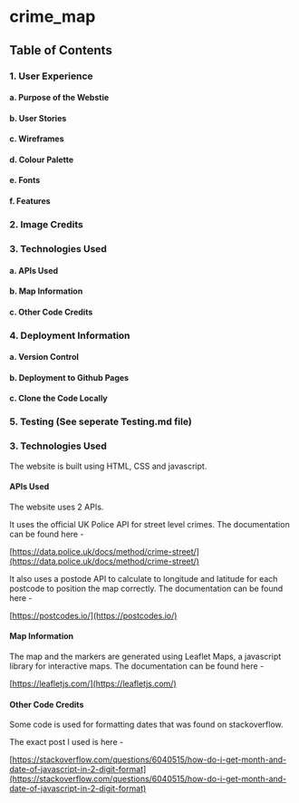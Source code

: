 # crime_map

## Table of Contents

### 1. User Experience
#### a. Purpose of the Webstie
#### b. User Stories
#### c. Wireframes
#### d. Colour Palette
#### e. Fonts
#### f. Features

### 2. Image Credits

### 3. Technologies Used
#### a. APIs Used
#### b. Map Information
#### c. Other Code Credits

### 4. Deployment Information
#### a. Version Control
#### b. Deployment to Github Pages
#### c. Clone the Code Locally

### 5. Testing (See seperate Testing.md file)



### 3. Technologies Used
The website is built using HTML, CSS and javascript.

#### APIs Used

The website uses 2 APIs.

It uses the official UK Police API for street level crimes. The documentation can be found here -

[https://data.police.uk/docs/method/crime-street/](https://data.police.uk/docs/method/crime-street/)

It also uses a postode API to calculate to longitude and latitude for each postcode to position the map correctly. The documentation can be found here -

[https://postcodes.io/](https://postcodes.io/)

#### Map Information

The map and the markers are generated using Leaflet Maps, a javascript library for interactive maps. The documentation can be found here -

[https://leafletjs.com/](https://leafletjs.com/)


#### Other Code Credits

Some code is used for formatting dates that was found on stackoverflow.

The exact post I used is here - 

[https://stackoverflow.com/questions/6040515/how-do-i-get-month-and-date-of-javascript-in-2-digit-format](https://stackoverflow.com/questions/6040515/how-do-i-get-month-and-date-of-javascript-in-2-digit-format)

